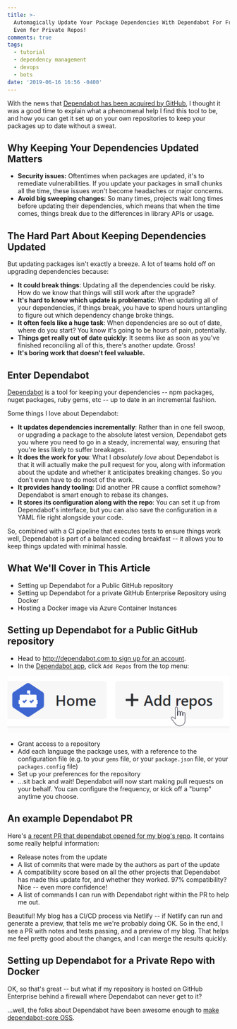 ```yaml
---
title: >-
  Automagically Update Your Package Dependencies With Dependabot For Free --
  Even for Private Repos!
comments: true
tags:
  - tutorial
  - dependency management
  - devops
  - bots
date: '2019-06-16 16:56 -0400'
---
```

With the news that [Dependabot has been acquired by GitHub](https://dependabot.com/blog/hello-github/), I thought it was a good time to explain what a phenomenal help I find this tool to be, and how you can get it set up on your own repositories to keep your packages up to date without a sweat.

## Why Keeping Your Dependencies Updated Matters

* **Security issues:** Oftentimes when packages are updated, it's to remediate vulnerabilities. If you update your packages in small chunks all the time, these issues won't become headaches or major concerns.
* **Avoid big sweeping changes**: So many times, projects wait long times before updating their dependencies, which means that when the time comes, things break due to the differences in library APIs or usage. 

## The Hard Part About Keeping Dependencies Updated

But updating packages isn't exactly a breeze. A lot of teams hold off on upgrading dependencies because:

* **It could break things**: Updating all the dependencies could be risky. How do we know that things will still work after the upgrade? 
* **It's hard to know which update is problematic**: When updating all of your dependencies, if things break, you have to spend hours untangling to figure out which dependency change broke things. 
* **It often feels like a huge task**: When dependencies are so out of date, where do you start? You know it's going to be hours of pain, potentially.
* **Things get really out of date quickly**: It seems like as soon as you've finished reconciling all of this, there's another update. Gross!
* **It's boring work that doesn't feel valuable.** 

## Enter Dependabot

[Dependabot](https://dependabot.com) is a tool for keeping your dependencies -- npm packages, nuget packages, ruby gems, etc -- up to date in an incremental fashion. 

Some things I love about Dependabot:

* **It updates dependencies incrementally**: Rather than in one fell swoop, or upgrading a package to the absolute latest version, Dependabot gets you where you need to go in a steady, incremental way, ensuring that you're less likely to suffer breakages.
* **It does the work for you**: What I _absolutely love_ about Dependabot is that it will actually make the pull request for you, along with information about the update and whether it anticipates breaking changes. So you don't even have to do most of the work.  
* **It provides handy tooling**: Did another PR cause a conflict somehow? Dependabot is smart enough to rebase its changes. 
* **It stores its configuration along with the repo**: You can set it up from Dependabot's interface, but you can also save the configuration in a YAML file right alongside your code.

So, combined with a CI pipeline that executes tests to ensure things work well, Dependabot is part of a balanced coding breakfast -- it allows you to keep things updated with minimal hassle. 

## What We'll Cover in This Article

* Setting up Dependabot for a Public GitHub repository
* Setting up Dependabot for a private GitHub Enterprise Repository using Docker
* Hosting a Docker image via Azure Container Instances 

## Setting up Dependabot for a Public GitHub repository

* Head to [http://dependabot.com to sign up for an account](http://dependabot.com).
* In the [Dependabot app](https://app.dependabot.com), click `Add Repos` from the top menu:

![Dependabot menu with a button for adding repos](/images/post-images/01_addrepo.png)

* Grant access to a repository
* Add each language the package uses, with a reference to the configuration file (e.g. to your `gems` file, or your `package.json` file, or your `packages.config` file)
* Set up your preferences for the repository
* ...sit back and wait! Dependabot will now start making pull requests on your behalf. You can configure the frequency, or kick off a "bump" anytime you choose.

## An example Dependabot PR

Here's [a recent PR that dependabot opened for my blog's repo](https://github.com/SeanKilleen/seankilleen.github.io/pull/352). It contains some really helpful information:

* Release notes from the update
* A list of commits that were made by the authors as part of the update
* A compatibility score based on all the other projects that Dependabot has made this update for, and whether they worked. 97% compatibility? Nice -- even more confidence!
* A list of commands I can run with Dependabot right within the PR to help me out.

Beautiful! My blog has a CI/CD process via Netlify -- if Netlify can run and generate a preview, that tells me we're probably doing OK. So in the end, I see a PR with notes and tests passing, and a preview of my blog. That helps me feel pretty good about the changes, and I can merge the results quickly.

## Setting up Dependabot for a Private Repo with Docker

OK, so that's great -- but what if my repository is hosted on GitHub Enterprise behind a firewall where Dependabot can never get to it?

...well, the folks about Dependabot have been awesome enough to [make dependabot-core OSS](https://github.com/dependabot/dependabot-core).
